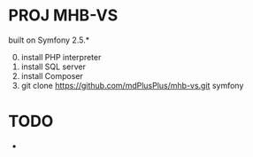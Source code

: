 PROJ MHB-VS
===========

built on Symfony 2.5.*

0. install PHP interpreter
1. install SQL server
2. install Composer
3. git clone https://github.com/mdPlusPlus/mhb-vs.git symfony


TODO
====
- <script> aus Templates entfernen (google analytics, jquery?, alles unbekannte/nicht benötigte)
- .gitignore muss vermutlich noch angepasst werden wegen /web/bundles/
(unter windows lokale kopie, soll auf server nur symlink sein, eventuell auf server löschen und update assets machen)
(außerdem vllt parameters.yml drauf setzen)
- MySQL-Konfiguration auf Produktiv-VM anpassen (bzw Anleitung schreiben für Deployment) (gar nicht notwendig!)
- .htacces relativieren? (.htaccess entfernen!)
- [mysqld]
  collation-server = utf8_general_ci
  character-set-server = utf8
- 


Deployment
==========

- (?) Umleitung von 80 auf 8000 (apache sites-available ?)
- (?) composer update macht .git history kaputt

Voraussetzungen
----------------
- PHP (>5.5 ?)
- MySQL
- (?) Composer

MySQL
-----
- MySQL-Sever verfügbar machen
in `/etc/mysql/my.cnf`
`bind-address = 0.0.0.0`
oder `bind-address = IP_DES_SERVERS`
ggf. `#skip-networking` (auskommentieren)
- MySQL-User anlegen
`mysql -u root -p
create database if not exists symfony;
create user 'mysqluser'@'%' identified by 'mysqlpass';
grant all privileges on symfony.* to 'mysqluser'@'%';
flush privileges;
quit
sudo service mysql restart
`


Development
===========

- PhpStorm
- parameters.yml
